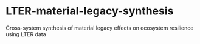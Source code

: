 # LTER-material-legacy-synthesis
Cross-system synthesis of material legacy effects on ecosystem resilience using LTER data
